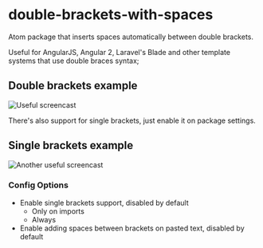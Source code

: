 # double-brackets-with-spaces

Atom package that inserts spaces automatically between double brackets.

Useful for AngularJS, Angular 2, Laravel's Blade  and other template systems that use double braces syntax;

## Double brackets example
![Useful screencast](https://cloud.githubusercontent.com/assets/2544673/17936188/e19d64aa-6a15-11e6-926a-df11eaab0895.gif)

There's also support for single brackets, just enable it on package settings.

## Single brackets example
![Another useful screencast](https://cloud.githubusercontent.com/assets/2544673/19492601/3b58e2f6-956f-11e6-9b78-45ba102fd4a6.gif)

### Config Options

* Enable single brackets support, disabled by default
  * Only on imports
  * Always
* Enable adding spaces between brackets on pasted text, disabled by default
